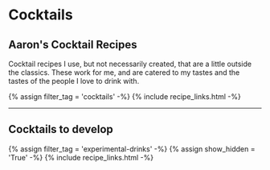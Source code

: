 # Cocktails

## Aaron's Cocktail Recipes

Cocktail recipes I use, but not necessarily created, that are a little outside the classics. These work for me, and are catered to my tastes and the tastes of the people I love to drink with. 

{% assign filter_tag = 'cocktails' -%}
{% include recipe_links.html -%}

* * * 

## Cocktails to develop

{% assign filter_tag = 'experimental-drinks' -%}
{% assign show_hidden = 'True' -%}
{% include recipe_links.html -%}
